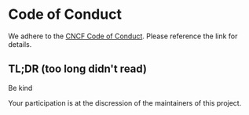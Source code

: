 # Code of Conduct

We adhere to the [CNCF Code of Conduct](https://github.com/cncf/foundation/blob/main/code-of-conduct.md).  Please reference the link for details.

## TL;DR (too long didn't read)

Be kind

Your participation is at the discression of the maintainers of this project.

